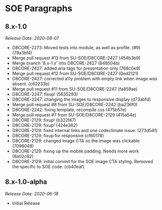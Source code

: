 # SOE Paragraphs

8.x-1.0
--------------------------------------------------------------------------------
_Release Date: 2020-08-07_

- D8CORE-2273: Moved tests into module, as well as profile. (#9) (79a3bf4)
- Merge pull request #13 from SU-SOE/D8CORE-2427 (454b3b9)
- Merge branch '8.x-1.x' into D8CORE-2427 (848504b)
- D8CORE-2427: added aria tags for presentation only (768c0e9)
- Merge pull request #12 from SU-SOE/D8CORE-2427 (0ed2121)
- D8CORE-2427: corrected a11y problem with empty link when image was absent. (c62233b)
- Merge pull request #11 from SU-SOE/D8CORE-2247 (fa859ae)
- D8CORE-2247: fixup! (5635293)
- D8CORE-2247: changing the images to responsive display (d73abfd)
- Merge pull request #8 from SU-SOE/D8CORE-2242 (ba236f0)
- D8CORE-2242: fixing template, recompile css (475b57e)
- Merge pull request #7 from SU-SOE/D8CORE-2129 (415a54e)
- D8CORE-2129: fixup! (b322f47)
- D8CORE-2129: fixup! (424e362)
- D8CORE-2129: fixed internal links and one codeclimate issue. (273d54f)
- D8CORE-2129: fixup for responsive (cf60178)
- D8CORE-2129: changed Image CTA so the image was clickable (7098048)
- D8CORE-2129: fixing up the mobile padding. Needs more work (6a02c62)
- D8CORE-2129: initial commit for the SOE image CTA styling. Removed the specific to SOE code. (cb40eaf)

8.x-1.0-alpha
--------------------------------------------------------------------------------  
_Release Date: 2020-06-18_

- Initial Release
